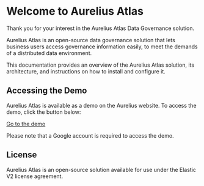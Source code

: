 # Welcome to Aurelius Atlas

Thank you for your interest in the Aurelius Atlas Data Governance solution.

Aurelius Atlas is an open-source data governance solution that lets business users access governance information
easily, to meet the demands of a distributed data environment.

This documentation provides an overview of the Aurelius Atlas solution, its architecture, and instructions on
how to install and configure it.

## Accessing the Demo

Aurelius Atlas is available as a demo on the Aurelius website. To access the demo, click the button below:

<a class="btn btn-success" href="https://aureliusdev.westeurope.cloudapp.azure.com/demo/atlas/">Go to the demo</a>

Please note that a Google account is required to access the demo.

## License

Aurelius Atlas is an open-source solution available for use under the Elastic V2 license agreement.
